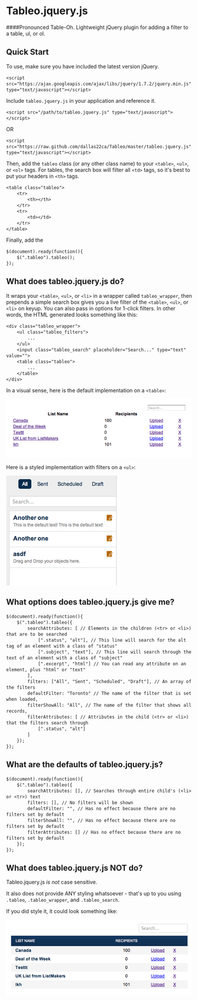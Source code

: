 Tableo.jquery.js
======

####Pronounced Table-Oh. Lightweight jQuery plugin for adding a filter to a table, ul, or ol.


## Quick Start

To use, make sure you have included the latest version jQuery.
```
<script src="https://ajax.googleapis.com/ajax/libs/jquery/1.7.2/jquery.min.js" type="text/javascript"></script>
```

Include `tableo.jquery.js` in your application and reference it.
```
<script src="/path/to/tableo.jquery.js" type="text/javascript"></script>
```
OR
```
<script src="https://raw.github.com/dallas22ca/Tableo/master/tableo.jquery.js" type="text/javascript"></script>
```

Then, add the `tableo` class (or any other class name) to your `<table>`, `<ul>`, or `<ol>` tags. For tables, the search box will filter all `<td>` tags, so it's best to put your headers in `<th>` tags.
```
<table class="tableo">
	<tr>
		<th></th>
	</tr>
	<tr>
		<td></td>
	</tr>
</table>
```

Finally, add the 
```
$(document).ready(function(){
	$(".tableo").tableo();
});
```



## What does tableo.jquery.js do?
It wraps your `<table>`, `<ul>`, or `<li>` in a wrapper called `tableo_wrapper`, then prepends a simple search box gives you a live filter of the `<table>`, `<ul>`, or `<li>` on keyup. You can also pass in options for 1-click filters. In other words, the HTML generated looks something like this:

```
<div class="tableo_wrapper">
	<ul class="tableo_filters">
		...
	</ul>
	<input class="tableo_search" placeholder="Search..." type="text" value="">
	<table class="tableo">
		...
	</table>
</div>
```

In a visual sense, here is the default implementation on a `<table>`:

![Unstyled table](https://github.com/dallas22ca/Tableo/raw/master/unstyled.png)


Here is a styled implementation with filters on a `<ul>`:

![Filtered table](https://github.com/dallas22ca/Tableo/raw/master/filters.png)



## What options does tableo.jquery.js give me?

```
$(document).ready(function(){
	$(".tableo").tableo({
		searchAttributes: [ // Elements in the children (<tr> or <li>) that are to be searched
			[".status", "alt"], // This line will search for the alt tag of an element with a class of "status"
			[".subject", "text"], // This line will search through the text of an element with a class of "subject"
			[".excerpt", "html"] // You can read any attribute on an element, plus "html" or "text"
		],
		filters: ["All", "Sent", "Scheduled", "Draft"], // An array of the filters
		defaultFilter: "Toronto" // The name of the filter that is set when loaded,
		filterShowAll: "All", // The name of the filter that shows all records,
		filterAttributes: [ // Attributes in the child (<tr> or <li>) that the filters search through
			[".status", "alt"]
		]
	});
});
```



## What are the defaults of tableo.jquery.js?

```
$(document).ready(function(){
	$(".tableo").tableo({
		searchAttributes: [], // Searches through entire child's (<li> or <tr>) text
		filters: [], // No filters will be shown
		defaultFilter: "", // Has no effect because there are no filters set by default
		filterShowAll: "", // Has no effect because there are no filters set by default
		filterAttributes: [] // Has no effect because there are no filters set by default
	});
});
```



## What does tableo.jquery.js NOT do?
Tableo.jquery.js *is not* case sensitive.

It also does not provide ANY styling whatsoever - that's up to you using `.tableo`, `.tableo_wrapper`, and `.tableo_search`.

If you did style it, it could look something like:

![Styled table](https://github.com/dallas22ca/Tableo/raw/master/styled.png)